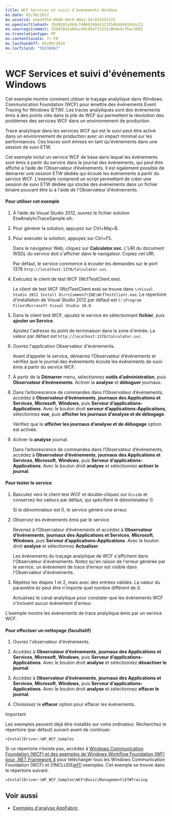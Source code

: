 ```yaml
---
title: WCF Services et suivi d'événements Windows
ms.date: 03/30/2017
ms.assetid: eda4355d-0bd0-4dc9-80a2-d2c832152272
ms.openlocfilehash: 35d0202a3b9cf4060240dc521554644d419a5c23
ms.sourcegitcommit: 558d78d2a68acd4c95ef23231c8b4e4c7bac3902
ms.translationtype: MT
ms.contentlocale: fr-FR
ms.lasthandoff: 04/09/2019
ms.locfileid: "59338967"
---
```

# <a name="wcf-services-and-event-tracing-for-windows"></a>WCF Services et suivi d'événements Windows
Cet exemple montre comment utiliser le traçage analytique dans Windows Communication Foundation (WCF) pour émettre des événements Event Tracing for Windows (ETW). Les traces analytiques sont des événements émis à des points clés dans la pile de WCF qui permettent la résolution des problèmes des services WCF dans un environnement de production.

 Trace analytique dans les services WCF qui est le suivi peut être activé dans un environnement de production avec un impact minimal sur les performances. Ces traces sont émises en tant qu'événements dans une session de suivi ETW.

 Cet exemple inclut un service WCF de base dans lequel les événements sont émis à partir du service dans le journal des événements, qui peut être affiché à l’aide de l’Observateur d’événements. Il est également possible de démarrer une session ETW dédiée qui écoute les événements à partir du service WCF. L'exemple comprend un script permettant de créer une session de suivi ETW dédiée qui stocke des événements dans un fichier binaire pouvant être lu à l'aide de l'Observateur d'événements.

#### <a name="to-use-this-sample"></a>Pour utiliser cet exemple

1. À l’aide de Visual Studio 2012, ouvrez le fichier solution EtwAnalyticTraceSample.sln.

2. Pour générer la solution, appuyez sur Ctrl+Maj+B.

3. Pour exécuter la solution, appuyez sur Ctrl+F5.

     Dans le navigateur Web, cliquez sur **Calculator.svc**. L'URI du document WSDL du service doit s'afficher dans le navigateur. Copiez cet URI.

     Par défaut, le service commence à écouter les demandes sur le port 1378 `http://localhost:1378/Calculator.svc`.

4. Exécutez le client de test WCF (WcfTestClient.exe).

     Le client de test WCF (WcfTestClient.exe) se trouve dans `\<Visual Studio 2012 Install Dir>\Common7\IDE\WcfTestClient.exe`.  Le répertoire d’installation de Visual Studio 2012 par défaut est `C:\Program Files\Microsoft Visual Studio 10.0`.

5. Dans le client test WCF, ajoutez le service en sélectionnant **fichier**, puis **ajouter un Service**.

     Ajoutez l'adresse du point de terminaison dans la zone d'entrée. La valeur par défaut est `http://localhost:1378/Calculator.svc`.

6. Ouvrez l'application Observateur d'événements.

     Avant d’appeler le service, démarrez l’Observateur d’événements et vérifiez que le journal des événements écoute les événements de suivi émis à partir du service WCF.

7. À partir de la **Démarrer** menu, sélectionnez **outils d’administration**, puis **Observateur d’événements**.  Activer la **analyse** et **déboguer** journaux.

8. Dans l’arborescence de commandes dans l’Observateur d’événements, accédez à **Observateur d’événements**, **journaux des Applications et Services**, **Microsoft**, **Windows**, puis **Serveur d’applications-Applications**. Avec le bouton droit **serveur d’applications-Applications**, sélectionnez **vue**, puis **afficher les journaux d’analyse et de débogage**.

     Vérifiez que le **afficher les journaux d’analyse et de débogage** option est activée.

9. Activer la **analyse** journal.

     Dans l’arborescence de commandes dans l’Observateur d’événements, accédez à **Observateur d’événements**, **journaux des Applications et Services**, **Microsoft**, **Windows**, puis **Serveur d’applications-Applications**. Avec le bouton droit **analyse** et sélectionnez **activer le journal**.

#### <a name="to-test-the-service"></a>Pour tester le service

1. Basculez vers le client test WCF et double-cliquez sur `Divide` et conservez les valeurs par défaut, qui spécifient le dénominateur 0.

     Si le dénominateur est 0, le service génère une erreur.

2. Observez les événements émis par le service.

     Revenez à l’Observateur d’événements et accédez à **Observateur d’événements**, **journaux des Applications et Services**, **Microsoft**, **Windows**, puis **Serveur d’applications-Applications**. Avec le bouton droit **analyse** et sélectionnez **Actualiser**.

     Les événements du traçage analytique de WCF s'affichent dans l'Observateur d'événements. Notez qu'en raison de l'erreur générée par le service, un événement de trace d'erreur est visible dans l'Observateur d'événements.

3. Répétez les étapes 1 et 2, mais avec des entrées valides. La valeur du paramètre `N2` peut être n'importe quel nombre différent de 0.

     Actualisez le canal analytique pour constater que les événements WCF n'incluent aucun événement d'erreur.

 L'exemple montre les événements de trace analytique émis par un service WCF.

#### <a name="to-cleanup-optional"></a>Pour effectuer un nettoyage (facultatif)

1. Ouvrez l'observateur d'événements.

2. Accédez à **Observateur d’événements**, **journaux des Applications et Services**, **Microsoft**, **Windows**, puis  **Serveur d’applications-Applications**. Avec le bouton droit **analyse** et sélectionnez **désactiver le journal**.

3. Accédez à **Observateur d’événements**, **journaux des Applications et Services**, **Microsoft**, **Windows**, puis  **Serveur d’applications-Applications**. Avec le bouton droit **analyse** et sélectionnez **effacer le journal**.

4. Choisissez le **effacer** option pour effacer les événements.

> [!IMPORTANT]
>  Les exemples peuvent déjà être installés sur votre ordinateur. Recherchez le répertoire (par défaut) suivant avant de continuer.  
>   
>  `<InstallDrive>:\WF_WCF_Samples`  
>   
>  Si ce répertoire n’existe pas, accédez à [Windows Communication Foundation (WCF) et des exemples de Windows Workflow Foundation (WF) pour .NET Framework 4](https://go.microsoft.com/fwlink/?LinkId=150780) pour télécharger tous les Windows Communication Foundation (WCF) et [!INCLUDE[wf1](../../../../includes/wf1-md.md)] exemples. Cet exemple se trouve dans le répertoire suivant.  
>   
>  `<InstallDrive>:\WF_WCF_Samples\WCF\Basic\Management\ETWTracing`  
  
## <a name="see-also"></a>Voir aussi

- [Exemples d'analyse AppFabric](https://go.microsoft.com/fwlink/?LinkId=193959)
